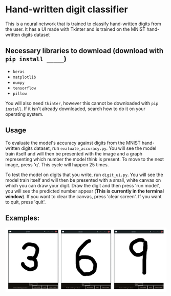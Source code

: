 # Hand-written digit classifier
This is a neural network that is trained to classify hand-written digits from the user. It has a UI made with Tkinter and is trained on the MNIST hand-written digits dataset

## Necessary libraries to download (download with `pip install _____`)
* `keras`
* `matplotlib`
* `numpy`
* `tensorflow`
* `pillow`

You will also need `tkinter`, however this cannot be downloaded with `pip install`. If it isn't already downloaded, search how to do it on your operating system.

## Usage
To evaluate the model's accuracy against digits from the MNIST hand-written digits dataset, run `evaluate_accuracy.py`. You will see the model train itself and will then be presented with the image and a graph representing which number the model think is present. To move to the next image, press 'q'. This cycle will happen 25 times.

To test the model on digits that you write, run `digit_ui.py`. You will see the model train itself and will then be presented with a small, white canvas on which you can draw your digit. Draw the digit and then press 'run model', you will see the predicted number appear (**This is currently in the terminal window**). If you want to clear the canvas, press 'clear screen'. If you want to quit, press 'quit'.

## Examples:

![Examples](numbers.png)
